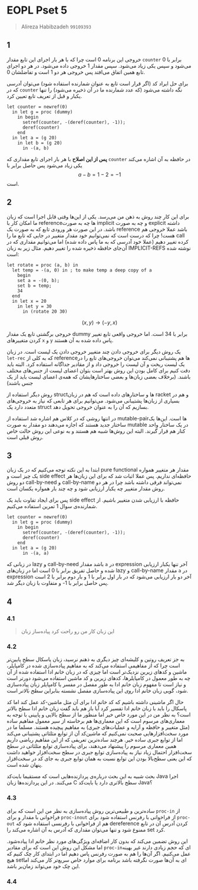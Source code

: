 # EOPL Pset 5
> Alireza Habibzadeh `99109393`

## 1
خروجی این برنامه 0 است چرا که با هر بار اجرای این تابع مقدار ‍`counter` برابر با 0 می‌شود و سپس یکی زیاد می‌شود. سپس مقدار 1 خروجی داده می‌شود.
در هر دو اجرای تابع همین اتفاق می‌افتد پس خروجی هر دو 1 است و تفاضلشان 0.

برای حل ایراد کد (اگر قرار است تابع به عنوان شمارنده استفاده شود) می‌توان آدرسی که در `counter` نگه داشته می‌شود (که عدد شمارنده ما در آن ذخیره می‌شود) را
تنها یکبار و قبل از تعریف تابع تعیین کرد.

```racket
let counter = newref(0)
  in let g = proc (dummy)
    in begin
      setref(counter, -(deref(counter), -1));
      deref(counter)
    end
  in let a = (g 20)
    in let b = (g 20)
      in -(a, b)
```


**پس از این اصلاح** با هر بار اجرای تابع مقداری که `counter` در حافظه به آن اشاره می‌کند یکی زیاد می‌شود پس حاصل برابر با
$$ a - b = 1 - 2 = -1 $$
است.


## 2

برای این کار چند روش به ذهن من می‌رسد. یکی از این‌ها وقتی قابل اجرا است که زبان ما امکان کار با referenceها چه به صورت implicit و چه به صورت explicit داشته باشد. در این صورت هر ورودی تابع که به صورت یک reference باشد عملا خروجی هم هست! چرا که درست است که نمی‌توانیم خود مقدار متغییر در جایی که تابع ما را call کرده تغییر دهیم (عملا خود آدرسی که به ما پاس داده شده) اما می‌توانیم مقداری که در آن‌جای حافظه ذخیره شده را تغییر دهیم. مثال زیر به زبان IMPLICIT-REFS نوشته شده است:

```racket
let rotate = proc (a, b) in 
  let temp = -(a, 0) in ; to make temp a deep copy of a
    begin
    set a = -(0, b);
    set b = temp;
    34
  end
  in let x = 20
    in let y = 30
      in (rotate 20 30)
```

$$ (x, y) \to (-y, x) $$

خروجی برگشتی تابع یک مقدار dummy برابر با 34 است. اما خروجی واقعی تابع تغییر کردن متغییرهای `x` و ‍`y` پاس داده شده به آن هستند.

یک روش دیگر برای خروجی دادن چند متغییر خروجی دادن یک لیست است. در زبان `let-rec` که به کلی از referenceها هم پشتیبانی نمی‌کند می‌توان خروجی‌های تابع را در یک لیست ریخت و آن لیست را خروجی داد و از مقادیر جداگانه استفاده کرد. البته باید دقت کنیم برای کامل بودن این روش بهتر است بتوان اعضای لیست از جنس‌های مختلف باشند. (برخلاف بعضی زبان‌ها و بعضی ساختارهایشان که همه‌ی اعضای لیست باید از یک جنس باشند)

روش دیگر استفاده از structها و ساختارهای داده است که هم در زبان racket و هم در بسیاری از زبان‌ها پشتیبانی می‌شود. می‌توانیم برای هر تابعی که نیاز به خروجی‌های متعدد دارد یک struct بسازیم که آن را به عنوان خروجی تحویل دهد.

در انتها روشی که در کلاس هم اشاره شد استفاده از mutable-pairها است. این‌ها یک ساختار جدید هستند که اجازه می‌دهند دو مقدار به صورت mutable در یک ساختار واحد کنار هم قرار گیرند.
البته این روش‌ها شبیه هم هستند و به نوعی این روش حالت خاص روش قبلی است.

## 3

ابتدا به این نکته توجه می‌کنیم که در یک زبان pure functional مقدار هر متغییر همواره یک چیز است و side effect حافظه‌ای نداریم. پس عملا اثبات شد که برای این زبان‌ها هر دو روش call-by-need و call-by-name نمی‌تواند فرقی داشته باشد چرا در هر دو روش مقدار متغییر چه یکبار ارزیابی شود و چه چند بار همواره یکسان است. 

پس برای ایجاد تفاوت باید یک side effect حافظه با ارزیابی شدن متغییر باشیم. از شمارنده‌ی سوال 1 تمرین استفاده می‌کنیم.

```racket
let counter = newref(0)
  in let g = proc (dummy)
    in begin
      setref(counter, -(deref(counter), -1));
      deref(counter)
    end
  in let a = (g 20)
      in -(a, a)
```

در زبانی که lazy و call-by-need باشد مقدار `a` در expression آخر تنها یکبار ارزیابی شده و حاصل تفریق برابر با 0 است اما در زبان‌های lazy و call-by-name
مقدار `a` در expression آخر دو بار ارزیابی می‌شود که در بار اول برابر با 1 و بار دوم برابر با 2 است پس حاصل برابر با 1- و متفاوت با زبان دیگر شد.

## 4

### 4.1

> این زبان کار من رو راحت کرد
> پیاده‌ساز زبان


### 4.2
به جز تعریف روتین و کلیشه‌ای چیز دیگری به ذهنم نرسید، زبان پاسکال سطح پایین‌تر است چرا که از مفاهیمی استفاده می‌کند که به مفاهیم پیاده‌سازی شده در کامپایلر، ماشین و کدهای زیرین نزدیک‌تر است اما چیزی که در زبان خانم ادا استفاده شده از آن چه به طور معمول در کامپایلرها، کدهای زیرین و کد ماشین استفاده می‌شود دورتر است و نیاز است تا مفهوم زبان خانم ادا به طور مفصل در مفسر یا کامپایلر زبان پیاده‌سازی شود، گویی زبان خانم ادا *روی* این پیاده‌سازی مفصل نشسته بنابراین *سطح بالاتر* است.

حال اگر ماشینی داشته باشیم که کد خانم ادا برای آن مثل ماشین-کد عمل کند اما کد پاسکال را باید با زبان خانم ادا تفسیر کرد آیا باز هم باید گفت زبان خانم ادا سطح بالاتر است؟ به نظر من در این مورد خاص خیر اما منظور ما از سطح بالایی و پایینی با توجه به معماری‌های مرسوم است که این معماری‌ها هم برخاسته از سیر معمول مفاهیم ساده (مثل متغییر و حافظه و آرایه و عملیات‌های جبری) به مفاهیم پیچیده هستند. مسلما ما در مورد سخت‌افزارهایی صحبت نمی‌کنیم که ماشین‌کد آن از توابع مثلثاتی پشتیبانی می‌کند اما از توابع جبری ساده خیر. هرچند ساده‌ترین تعریفی که از این مفاهیم ریاضی داریم همین معماری مرسوم را پیشنهاد می‌دهند، برای پیاده‌سازی توابع مثلثاتی در سطح سخت‌افزار احتمال زیاد نیاز به پیاده‌سازی توابع جبری در سطح سخت‌افزار خواهید داشت که این یعنی سطح‌بالا بودن این توابع نسبت به همان توابع جبری به جای کد در سخت‌افزار پنهان شده است.

بحث شبیه به این بحث درباره‌ی پردازنده‌هایی است که مستقیما بایت‌کد Java اجرا می‌کنند. در این پردازنده‌ها زبان C سطح بالاتری دارد یا بایت‌کد Java؟

### 4.3
ساده‌ترین و طبیعی‌ترین روش پیاده‌سازی به نظر من این است که برای ‍`proc-in` از فراخوانی با مقدار و برای ‍`proc-inout` از فراخوانی با رفرنس استفاده شود برای ‍`proc-out` هم از فراخوانی با رفرنسی استفاده شود که dereference کردن آدرس آن در تابع ممنوع شود و تنها می‌توان مقداری که آدرس به آن اشاره می‌کند را set کرد. 

این روش تضمین می‌کند که بدون کار اضافه‌ای ویژگی‌های مورد نظر خانم ادا پیاده‌شود. اما مشکل این روش این است که برای مقادیر `proc-in`ای که حجم زیادی دارند غیر بهینه عمل می‌کنیم. اگر آن‌ها را هم به صورت رفرنس پاس دهیم اما در ابتدای کار چک کنیم که هیچ setای به آن‌ها صورت نگرفته باشد برنامه برای موارد خاص سریع‌تر کار می‌کند اما این چک خود می‌تواند زمان‌بر باشد.  


### 4.4


